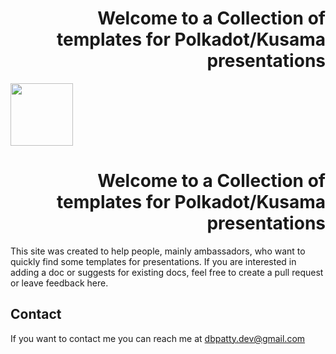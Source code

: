  <h1 align="right">Welcome to a Collection of templates for Polkadot/Kusama presentations </h1>
<img src="https://anamix.top/logo/logo-polkadot.svg" height="100px" /> 
<h1 align="right">Welcome to a Collection of templates for Polkadot/Kusama presentations </h1>
<p align="left">This site was created to help people, mainly ambassadors, who want to quickly find some templates for presentations.
If you are interested in adding a doc or suggests for existing docs, feel free to create a pull request or leave feedback here.
</p>
 
 
 
 
 
 
 ## Contact

If you want to contact me you can reach me at <dbpatty.dev@gmail.com> 
